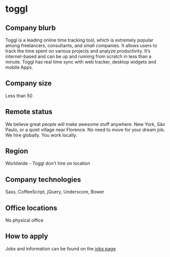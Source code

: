 # toggl

## Company blurb

Toggl is a leading online time tracking tool, which is extremely popular among freelancers, consultants, and small companies. It allows users to track the time spent on various projects and analyze productivity. It’s internet-based and can be up and running from scratch in less than a minute. Toggl has real time sync with web tracker, desktop widgets and mobile Apps.

## Company size

Less than 50

## Remote status

We believe great people will make awesome stuff anywhere. New York, São Paulo, or a quiet village near Florence. No need to move for your dream job. We hire globally. You work locally.

## Region

Worldwide - Toggl don't hire on location

## Company technologies

Sass, CoffeeScript, jQuery, Underscore, Bower

## Office locations

No physical office

## How to apply

Jobs and information can be found on the [jobs page](http://jobs.toggl.com)
